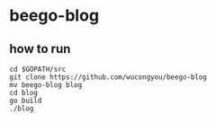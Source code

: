 beego-blog
======
## how to run
```
cd $GOPATH/src
git clone https://github.com/wucongyou/beego-blog
mv beego-blog blog
cd blog
go build
./blog
```
